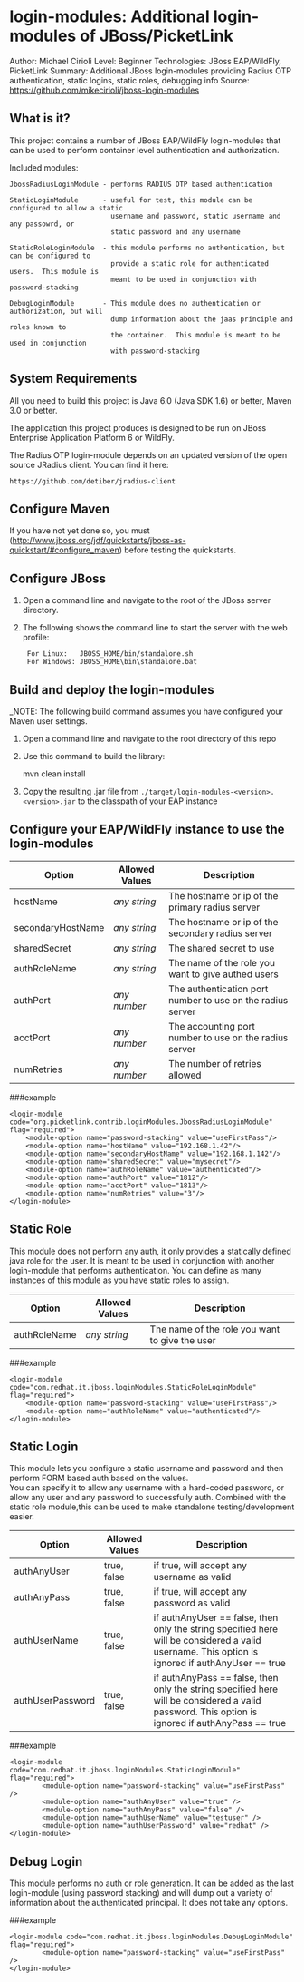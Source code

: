 login-modules:  Additional login-modules of JBoss/PicketLink
===============================
Author: Michael Cirioli
Level: Beginner
Technologies:  JBoss EAP/WildFly, PicketLink
Summary: Additional JBoss login-modules providing Radius OTP authentication, static logins, static roles, debugging info
Source: <https://github.com/mikecirioli/jboss-login-modules>

What is it?
-----------
This project contains a number of JBoss EAP/WildFly login-modules that can be used to perform container level 
authentication and authorization.  

Included modules:

    JbossRadiusLoginModule - performs RADIUS OTP based authentication
    
    StaticLoginModule      - useful for test, this module can be configured to allow a static 
                             username and password, static username and any passowrd, or 
                             static password and any username
                             
    StaticRoleLoginModule  - this module performs no authentication, but can be configured to 
                             provide a static role for authenticated users.  This module is 
                             meant to be used in conjunction with password-stacking

    DebugLoginModule       - This module does no authentication or authorization, but will 
                             dump information about the jaas principle and roles known to 
                             the container.  This module is meant to be used in conjunction 
                             with password-stacking


System Requirements
-------------------

All you need to build this project is Java 6.0 (Java SDK 1.6) or better, Maven 3.0 or better.

The application this project produces is designed to be run on JBoss Enterprise Application Platform 6 or WildFly.

The Radius OTP login-module depends on an updated version of the open source JRadius client.  You can find it here:
  
  `https://github.com/detiber/jradius-client`

Configure Maven
---------------

If you have not yet done so, you must (http://www.jboss.org/jdf/quickstarts/jboss-as-quickstart/#configure_maven) before 
testing the quickstarts.


Configure JBoss
---------------

1. Open a command line and navigate to the root of the JBoss server directory.
2. The following shows the command line to start the server with the web profile:

        For Linux:   JBOSS_HOME/bin/standalone.sh
        For Windows: JBOSS_HOME\bin\standalone.bat

Build and deploy the login-modules
----------------------------------
_NOTE: The following build command assumes you have configured your Maven user settings. 


1. Open a command line and navigate to the root directory of this repo
2. Use this command to build the library:

    mvn clean install
    
3. Copy the resulting .jar file from `./target/login-modules-<version>.<version>.jar` to the classpath of your EAP instance

Configure your EAP/WildFly instance to use the login-modules
------------------------------------------------------------

|Option           |Allowed Values|Description                                   |
|-----------------|--------------|----------------------------------------------|
|hostName         |*any string*  |The hostname or ip of the primary radius server|
|secondaryHostName|*any string*  |The hostname or ip of the secondary radius server|
|sharedSecret     |*any string*  |The shared secret to use|
|authRoleName     |*any string*  |The name of the role you want to give authed users|
|authPort         |*any number*  |The authentication port number to use on the radius server|
|acctPort         |*any number*  |The accounting port number to use on the radius server|
|numRetries       |*any number*  |The number of retries allowed |

###example
```
<login-module code="org.picketlink.contrib.loginModules.JbossRadiusLoginModule" flag="required">
    <module-option name="password-stacking" value="useFirstPass"/>
    <module-option name="hostName" value="192.168.1.42"/>
    <module-option name="secondaryHostName" value="192.168.1.142"/>
    <module-option name="sharedSecret" value="mysecret"/>
    <module-option name="authRoleName" value="authenticated"/>
    <module-option name="authPort" value="1812"/>
    <module-option name="acctPort" value="1813"/>
    <module-option name="numRetries" value="3"/>
</login-module>
```
        
Static Role
-----------
This module does not perform any auth, it only provides a statically defined java role for the user.  It is meant to be 
used in conjunction with another login-module that performs authentication.  You can define as many instances of this 
module as you have static roles to assign.        

|Option       |Allowed Values|Description                                   |
|-------------|--------------|----------------------------------------------|
|authRoleName |*any string*  |The name of the role you want to give the user|

###example
```
<login-module code="com.redhat.it.jboss.loginModules.StaticRoleLoginModule" flag="required">
    <module-option name="password-stacking" value="useFirstPass"/>
    <module-option name="authRoleName" value="authenticated"/>         
</login-module>
```

Static Login
------------
This module lets you configure a static username and password and then perform FORM based auth based on the values.  
You can specify it to allow any username with a hard-coded password, or allow any user and any password to successfully 
auth.  Combined with the static role module,this can be used to make standalone testing/development easier.

|Option           |Allowed Values |Description                               |
|-----------------|---------------|------------------------------------------|
|authAnyUser      |true, false    |if true, will accept any username as valid|
|authAnyPass      |true, false    |if true, will accept any password as valid|
|authUserName     |true, false    |if authAnyUser == false, then only the string specified here will be considered a valid username.  This option is ignored if authAnyUser == true|
|authUserPassword |true, false    |if authAnyPass == false, then only the string specified here will be considered a valid password.  This option is ignored if authAnyPass == true|


###example
```
<login-module code="com.redhat.it.jboss.loginModules.StaticLoginModule" flag="required">
        <module-option name="password-stacking" value="useFirstPass" />
        <module-option name="authAnyUser" value="true" />
        <module-option name="authAnyPass" value="false" />
        <module-option name="authUserName" value="testuser" />
        <module-option name="authUserPassword" value="redhat" />
</login-module> 
 ```
Debug Login
------------
This module performs no auth or role generation.  It can be added as the last login-module (using password stacking)
and will dump out a variety of information about the authenticated principal.  It does not take any options.


###example
```
<login-module code="com.redhat.it.jboss.loginModules.DebugLoginModule" flag="required">
        <module-option name="password-stacking" value="useFirstPass" />
</login-module> 
```


